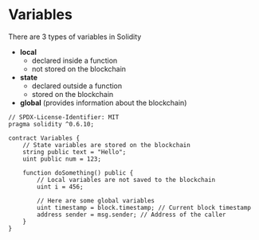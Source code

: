 # Variables  
There are 3 types of variables in Solidity
* **local**  
  * declared inside a function
  * not stored on the blockchain
* **state**  
  * declared outside a function
  * stored on the blockchain
* **global** (provides information about the blockchain)  


```
// SPDX-License-Identifier: MIT
pragma solidity ^0.6.10;

contract Variables {
	// State variables are stored on the blockchain
	string public text = "Hello";
	uint public num = 123;

	function doSomething() public {
		// Local variables are not saved to the blockchain
		uint i = 456;

		// Here are some global variables
		uint timestamp = block.timestamp; // Current block timestamp
		address sender = msg.sender; // Address of the caller
	}
}
```